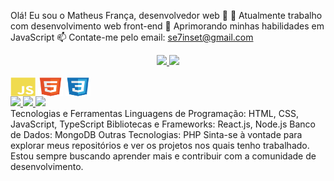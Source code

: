 Olá! Eu sou o Matheus França, desenvolvedor web 👋
🔭 Atualmente trabalho com desenvolvimento web front-end
🌱 Aprimorando minhas habilidades em JavaScript
📫 Contate-me pelo email: se7inset@gmail.com
<div align="center">
  <a href="https://github.com/matheusft20">
    <img height="180em" src="https://github-readme-stats.vercel.app/api?username=matheusft20&show_icons=true&theme=blue-green&include_all_commits=true&count_private=true"/>
    <img height="180em" src="https://github-readme-stats.vercel.app/api/top-langs/?username=matheusft20&layout=compact&langs_count=7&theme=blue-green"/>
  </a>
</div>
<div style="display: inline_block"><br>
  <img align="center" alt="Matheus-Js" height="30" width="40" src="https://raw.githubusercontent.com/devicons/devicon/master/icons/javascript/javascript-plain.svg">
  <img align="center" alt="Matheus-HTML" height="30" width="40" src="https://raw.githubusercontent.com/devicons/devicon/master/icons/html5/html5-original.svg">
  <img align="center" alt="Matheus-CSS" height="30" width="40" src="https://raw.githubusercontent.com/devicons/devicon/master/icons/css3/css3-original.svg">
</div>
<div> 
  <a href="https://instagram.com/matheusft20" target="_blank">
    <img src="https://img.shields.io/badge/-Instagram-%23E4405F?style=for-the-badge&logo=instagram&logoColor=white" target="_blank">
  </a>
  <a href="mailto:se7inset@gmail.com" target="_blank">
    <img src="https://img.shields.io/badge/-Gmail-%23333?style=for-the-badge&logo=gmail&logoColor=white">
  </a>
  <a href="https://www.linkedin.com/in/matheus-fran%C3%A7a-6a3094223/" target="_blank">
    <img src="https://img.shields.io/badge/-LinkedIn-%230077B5?style=for-the-badge&logo=linkedin&logoColor=white">
  </a>
</div>
Tecnologias e Ferramentas
Linguagens de Programação: HTML, CSS, JavaScript, TypeScript
Bibliotecas e Frameworks: React.js, Node.js
Banco de Dados: MongoDB
Outras Tecnologias: PHP
Sinta-se à vontade para explorar meus repositórios e ver os projetos nos quais tenho trabalhado. Estou sempre buscando aprender mais e contribuir com a comunidade de desenvolvimento.

